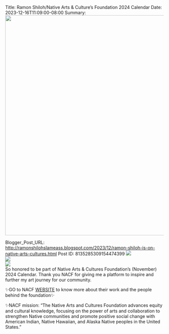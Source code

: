 Title: Ramon Shiloh/Native Arts & Culture’s Foundation 2024 Calendar 
Date: 2023-12-16T11:09:00-08:00
Summary: <img src="https://blogger.googleusercontent.com/img/b/R29vZ2xl/AVvXsEhWbOzAJS6wHbErdbddMNZNCh08kK15sW7sfY93tJjGIwc11HffouOdZeg2HVvqu2fDrUDxVz7CTTemk_d-f0LLe1j46LxrY3YEvBuDiNOfV6vF43lvip55NuTxBOfhGcReeCnlGorAWpw2VEiehLcAnjy9chYObdCuyUVOYLn72LvHyMVJpLJzampUcw/s320/BFBB4232-4530-464B-9BC9-F80FF3F2FF69.jpeg" width="700">

Blogger_Post_URL: http://ramonshilohslameass.blogspot.com/2023/12/ramon-shiloh-is-on-native-arts-cultures.html
Post ID: 8135285309154474399
[![](https://blogger.googleusercontent.com/img/b/R29vZ2xl/AVvXsEhWbOzAJS6wHbErdbddMNZNCh08kK15sW7sfY93tJjGIwc11HffouOdZeg2HVvqu2fDrUDxVz7CTTemk_d-f0LLe1j46LxrY3YEvBuDiNOfV6vF43lvip55NuTxBOfhGcReeCnlGorAWpw2VEiehLcAnjy9chYObdCuyUVOYLn72LvHyMVJpLJzampUcw/s320/BFBB4232-4530-464B-9BC9-F80FF3F2FF69.jpeg)](https://blogger.googleusercontent.com/img/b/R29vZ2xl/AVvXsEhWbOzAJS6wHbErdbddMNZNCh08kK15sW7sfY93tJjGIwc11HffouOdZeg2HVvqu2fDrUDxVz7CTTemk_d-f0LLe1j46LxrY3YEvBuDiNOfV6vF43lvip55NuTxBOfhGcReeCnlGorAWpw2VEiehLcAnjy9chYObdCuyUVOYLn72LvHyMVJpLJzampUcw/s1440/BFBB4232-4530-464B-9BC9-F80FF3F2FF69.jpeg)  
[![](https://blogger.googleusercontent.com/img/b/R29vZ2xl/AVvXsEj67Cg1inS1Xmh0lQQ990elRS2ZaXTE7o5d_wOY2XHUkiUcm799oJ12VjYE2gFiwVS7D8QOT6dEjfGemWE2Dsl_M3GAH0tFC6I3ToEcmeCi3SEYV453jzmKiXwwnGB2UxUQqULWdszz9aHJehKr6p56bKXlywtuX8X70uuTEvbip8k3de7wPhFTUzND6w/s320/FA2C5ED9-76E1-4D62-B70A-C977B3C91F69.jpeg)](https://blogger.googleusercontent.com/img/b/R29vZ2xl/AVvXsEj67Cg1inS1Xmh0lQQ990elRS2ZaXTE7o5d_wOY2XHUkiUcm799oJ12VjYE2gFiwVS7D8QOT6dEjfGemWE2Dsl_M3GAH0tFC6I3ToEcmeCi3SEYV453jzmKiXwwnGB2UxUQqULWdszz9aHJehKr6p56bKXlywtuX8X70uuTEvbip8k3de7wPhFTUzND6w/s1440/FA2C5ED9-76E1-4D62-B70A-C977B3C91F69.jpeg)  
[![](https://blogger.googleusercontent.com/img/b/R29vZ2xl/AVvXsEgCZTHQSK0fPEItKYp36qAtlSkc3XEgEmq4DunyEXmkLEvpnAen1cQqV7nx8MEG2tkWJWyWD7WZOCrB265826RTBiLBuFU89doPKp4lU-l2YtTyqXUm5-31CPsn3CuKMETfw7O9-XwcW7f10UHUi5gnYKUDx5VR07d8U9NTGiZu5poERpaSyhfD0bsTQw/s320/FFC7C7BE-E95D-40D6-8710-BA1D56B05761.jpeg)](https://blogger.googleusercontent.com/img/b/R29vZ2xl/AVvXsEgCZTHQSK0fPEItKYp36qAtlSkc3XEgEmq4DunyEXmkLEvpnAen1cQqV7nx8MEG2tkWJWyWD7WZOCrB265826RTBiLBuFU89doPKp4lU-l2YtTyqXUm5-31CPsn3CuKMETfw7O9-XwcW7f10UHUi5gnYKUDx5VR07d8U9NTGiZu5poERpaSyhfD0bsTQw/s1440/FFC7C7BE-E95D-40D6-8710-BA1D56B05761.jpeg)  
So honored to be part of Native Arts \& Cultures Foundation’s (November) 2024 Calendar. Thank you NACF for giving me a platform to inspire and further my art journey for our community. 

✨GO to NACF [WEBSITE](https://www.nativeartsandcultures.org/) to know more about their work and the people behind the foundation✨

✨NACF mission: “The Native Arts and Cultures Foundation advances equity and cultural knowledge, focusing on the power of arts and collaboration to strengthen Native communities and promote positive social change with American Indian, Native Hawaiian, and Alaska Native peoples in the United States.”

